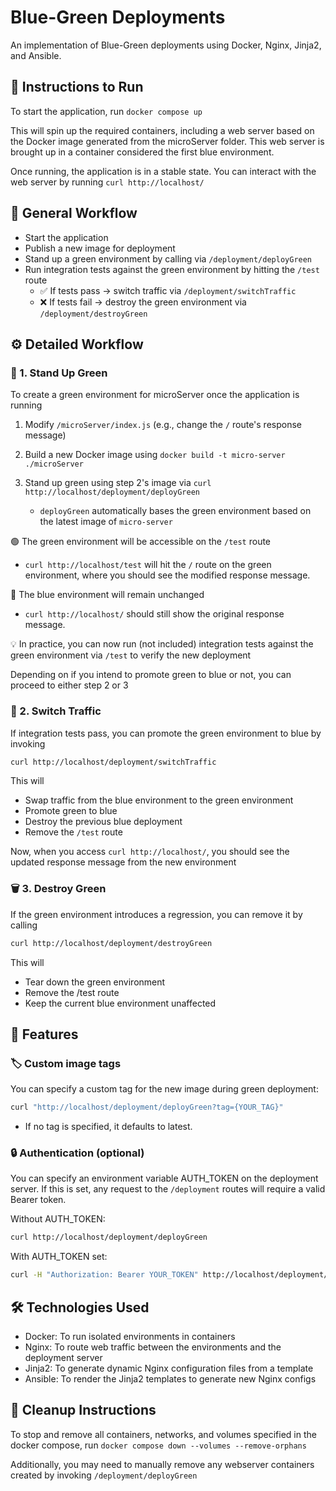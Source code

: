 # Blue-Green Deployments

An implementation of Blue-Green deployments using Docker, Nginx, Jinja2, and Ansible.

## 🚀 Instructions to Run

To start the application, run `docker compose up`

This will spin up the required containers, including a web server based on the Docker image generated from the microServer folder. This web server is brought up in a container considered the first blue environment.

Once running, the application is in a stable state. You can interact with the web server by running `curl http://localhost/`

## 🔁 General Workflow

- Start the application
- Publish a new image for deployment
- Stand up a green environment by calling via `/deployment/deployGreen`
- Run integration tests against the green environment by hitting the `/test` route
  - ✅ If tests pass → switch traffic via `/deployment/switchTraffic`
  - ❌ If tests fail → destroy the green environment via `/deployment/destroyGreen`

## ⚙️ Detailed Workflow

### 🌱 1. Stand Up Green

To create a green environment for microServer once the application is running

1. Modify `/microServer/index.js` (e.g., change the `/` route's response message)

2. Build a new Docker image using `docker build -t micro-server ./microServer`

3. Stand up green using step 2's image via `curl http://localhost/deployment/deployGreen`
   - `deployGreen` automatically bases the green environment based on the latest image of `micro-server`

🟢 The green environment will be accessible on the `/test` route

- `curl http://localhost/test` will hit the `/` route on the green environment, where you should see the modified response message.

🔵 The blue environment will remain unchanged

- `curl http://localhost/`
  should still show the original response message.

💡 In practice, you can now run (not included) integration tests against the green environment via `/test` to verify the new deployment

Depending on if you intend to promote green to blue or not, you can proceed to either step 2 or 3

### 🔀 2. Switch Traffic

If integration tests pass, you can promote the green environment to blue by invoking

```bash
curl http://localhost/deployment/switchTraffic
```

This will

- Swap traffic from the blue environment to the green environment
- Promote green to blue
- Destroy the previous blue deployment
- Remove the `/test` route

Now, when you access `curl http://localhost/`, you should see the updated response message from the new environment

### 🗑️ 3. Destroy Green

If the green environment introduces a regression, you can remove it by calling

```bash
curl http://localhost/deployment/destroyGreen
```

This will

- Tear down the green environment
- Remove the /test route
- Keep the current blue environment unaffected

## 🔧 Features

### 🏷️ Custom image tags

You can specify a custom tag for the new image during green deployment:

```bash
curl "http://localhost/deployment/deployGreen?tag={YOUR_TAG}"
```

- If no tag is specified, it defaults to latest.

### 🔒 Authentication (optional)

You can specify an environment variable AUTH_TOKEN on the deployment server.
If this is set, any request to the `/deployment` routes will require a valid Bearer token.

Without AUTH_TOKEN:

```bash
curl http://localhost/deployment/deployGreen
```

With AUTH_TOKEN set:

```bash
curl -H "Authorization: Bearer YOUR_TOKEN" http://localhost/deployment/deployGreen
```

## 🛠️ Technologies Used

- Docker: To run isolated environments in containers
- Nginx: To route web traffic between the environments and the deployment server
- Jinja2: To generate dynamic Nginx configuration files from a template
- Ansible: To render the Jinja2 templates to generate new Nginx configs

## 🧹 Cleanup Instructions

To stop and remove all containers, networks, and volumes specified in the docker compose, run
`docker compose down --volumes --remove-orphans`

Additionally, you may need to manually remove any webserver containers created by invoking `/deployment/deployGreen`
